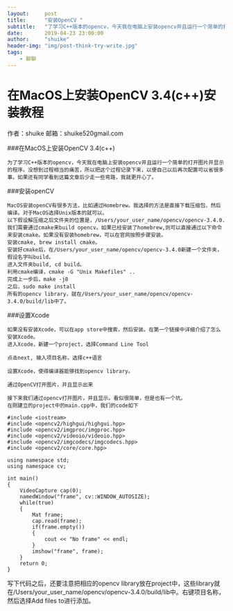 ```yaml
---
layout:     post
title:      "安装OpenCV "
subtitle:   "了学习C++版本的opencv，今天我在电脑上安装opencv并且运行一个简单的打开图片并显示的程序。没想到过程相当的痛苦，所以把这个过程记录下来，以便自己以后再次配置可以省很多事。如果还有同学看到这篇文章后少走一些弯路，我就更开心了。"
date:       2019-04-23 23:00:00
author:     "shuike"
header-img: "img/post-think-try-write.jpg"
tags:
    - 聊聊
---
```


# 在MacOS上安装OpenCV 3.4(c++)安装教程

作者：shuike
邮箱：shuike520gmail.com

###在MacOS上安装OpenCV 3.4(c++)

```
为了学习C++版本的opencv，今天我在电脑上安装opencv并且运行一个简单的打开图片并显示的程序。没想到过程相当的痛苦，所以把这个过程记录下来，以便自己以后再次配置可以省很多事。如果还有同学看到这篇文章后少走一些弯路，我就更开心了。
```
###安装openCV
```
MacOS安装openCV有很多方法，比如通过Homebrew。我选择的方法是直接下载压缩包，然后编译。对于MacOS选择Unix版本的就可以。
以下假设解压缩之后文件夹的位置是，/Users/your_user_name/opencv/opencv-3.4.0. 我们需要通过cmake来build opencv。如果已经安装了homebrew,则可以直接通过以下命令来安装cmake。如果没有安装homebrew，可以在官网按照步骤安装。
安装cmake, brew install cmake。
安装好cmake后，在/Users/your_user_name/opencv/opencv-3.4.0新建一个文件夹，假设名字叫build。
进入文件夹build, cd build。
利用cmake编译，cmake -G "Unix Makefiles" ..
完成上一步后，make -j8
之后，sudo make install
所有的opencv library，就在/Users/your_user_name/opencv/opencv-3.4.0/build/lib中了。
```

###设置Xcode
```
如果没有安装Xcode，可以在app store中搜索，然后安装。在第一个链接中详细介绍了怎么安装Xcode。
进入Xcode，新建一个project，选择Command Line Tool

点击next, 输入项目名称，选择c++语言

设置Xcode，使得编译器能够找到opencv library。

通过OpenCV打开图片，并且显示出来

接下来我们通过opencv打开图片，并且显示。看似很简单，但是也有一个坑。
在刚建立的project中的main.cpp中，我们的code如下
```


```
#include <iostream>
#include <opencv2/highgui/highgui.hpp>
#include <opencv2/imgproc/imgproc.hpp>
#include <opencv2/videoio/videoio.hpp>
#include <opencv2/imgcodecs/imgcodecs.hpp>
#include <opencv2/core/core.hpp>

using namespace std;
using namespace cv;

int main()
{
    VideoCapture cap(0);
    namedWindow("frame", cv::WINDOW_AUTOSIZE);
    while(true)
    {
        Mat frame;
        cap.read(frame);
        if(frame.empty())
        {
            cout << "No frame" << endl;
        }
        imshow("frame", frame);
    }
    return 0;
}
```
写下代码之后，还要注意把相应的opencv library放在project中，这些library就在/Users/your_user_name/opencv/opencv-3.4.0/build/lib中。右键项目名称，然后选择Add files to进行添加。


